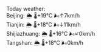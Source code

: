 Today weather:  
Beijing: 🌦 🌡️+19°C 🌬️↑7km/h  
Tianjin: 🌦 🌡️+18°C 🌬️↓11km/h  
Shijiazhuang: 🌦 🌡️+16°C 🌬️↙0km/h  
Tangshan: 🌦 🌡️+18°C 🌬️0km/h  
